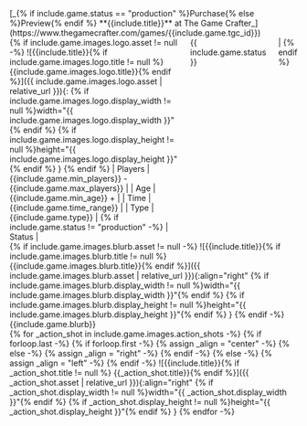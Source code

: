 <div>
[_{% if include.game.status == "production" %}Purchase{% else %}Preview{% endif %} **{{include.title}}** at The Game Crafter_](https://www.thegamecrafter.com/games/{{include.game.tgc_id}})
</div>
<div class="row">
<div class="two columns">
{% if include.game.images.logo.asset != null -%}
![{{include.title}}{% if include.game.images.logo.title != null %} {{include.game.images.logo.title}}{% endif %}]({{ include.game.images.logo.asset | relative_url }}){: {% if include.game.images.logo.display_width != null %}width="{{ include.game.images.logo.display_width }}"{% endif %} {% if include.game.images.logo.display_height != null %}height="{{ include.game.images.logo.display_height }}"{% endif %} }
{% endif %}
| Players | {{include.game.min_players}} - {{include.game.max_players}} |
| Age | {{include.game.min_age}} + |
| Time | {{include.game.time_range}} |
| Type | {{include.game.type}} |
{% if include.game.status != "production" -%}
| Status | <span class="status {{include.game.status|slugify}}">{{ include.game.status }}</span> |
{% endif %}

</div>
<div class="two columns">
{% if include.game.images.blurb.asset != null -%}
![{{include.title}}{% if include.game.images.blurb.title != null %} {{include.game.images.blurb.title}}{% endif %}]({{ include.game.images.blurb.asset | relative_url }}){:align="right" {% if include.game.images.blurb.display_width != null %}width="{{ include.game.images.blurb.display_width }}"{% endif %} {% if include.game.images.blurb.display_height != null %}height="{{ include.game.images.blurb.display_height }}"{% endif %} }
{% endif -%}
{{include.game.blurb}}
</div>
</div>
<div class="row">
{% for _action_shot in include.game.images.action_shots -%}
{%   if forloop.last -%}
{%     if forloop.first -%}
{%       assign _align = "center" -%}
{%     else -%}
{%       assign _align = "right" -%}
{%     endif -%}
{%   else -%}
{%     assign _align = "left" -%}
{%   endif -%}
![{{include.title}}{% if _action_shot.title != null %} {{_action_shot.title}}{% endif %}]({{ _action_shot.asset | relative_url }}){:align="right" {% if _action_shot.display_width != null %}width="{{ _action_shot.display_width }}"{% endif %} {% if _action_shot.display_height != null %}height="{{ _action_shot.display_height }}"{% endif %} }
{% endfor -%}
</div>
